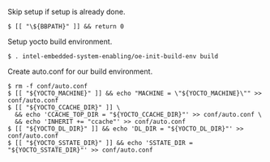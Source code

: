 Skip setup if setup is already done.

```
$ [[ "\${BBPATH}" ]] && return 0
```

Setup yocto build environment.

```
$ . intel-embedded-system-enabling/oe-init-build-env build
```

Create auto.conf for our build environment.

```
$ rm -f conf/auto.conf
$ [[ "${YOCTO_MACHINE}" ]] && echo "MACHINE = \"${YOCTO_MACHINE}\"" >> conf/auto.conf
$ [[ "${YOCTO_CCACHE_DIR}" ]] \
  && echo 'CCACHE_TOP_DIR = "${YOCTO_CCACHE_DIR}"' >> conf/auto.conf \
  && echo 'INHERIT += "ccache"' >> conf/auto.conf
$ [[ "${YOCTO_DL_DIR}" ]] && echo 'DL_DIR = "${YOCTO_DL_DIR}"' >> conf/auto.conf
$ [[ "${YOCTO_SSTATE_DIR}" ]] && echo 'SSTATE_DIR = "${YOCTO_SSTATE_DIR}"' >> conf/auto.conf
```
